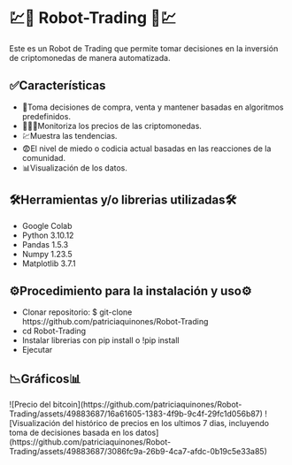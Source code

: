 <h1> 💹🤖 Robot-Trading 🤖💹 </h1>
Este es un Robot de Trading que permite tomar decisiones en la inversión de criptomonedas de manera automatizada. 


<h2>✅Características</h2>
<ul>
  <li>🤔Toma decisiones de compra, venta y mantener basadas en algoritmos predefinidos.</li>
  <li>🕵🏻‍♂️Monitoriza los precios de las criptomonedas.</li>
  <li>💹Muestra las tendencias.</li>
  <li>😨El nivel de miedo o codicia actual basadas en las reacciones de la comunidad.</li>
  <li>📊Visualización de los datos.</li>
</ul>

<h2>🛠️Herramientas y/o librerias utilizadas🛠️</h2>
<ul>
  <li>Google Colab</li>
  <li>Python 3.10.12</li>
  <li>Pandas 1.5.3</li>
  <li>Numpy 1.23.5</li>
  <li>Matplotlib 3.7.1</li>
</ul>

<h2>⚙️Procedimiento para la instalación y uso⚙️</h2>
<ul>
  <li>Clonar repositorio: $ git-clone https://github.com/patriciaquinones/Robot-Trading</li>
  <li>cd Robot-Trading</li>
  <li>Instalar librerias con pip install o !pip install</li>
  <li>Ejecutar</li>
</ul>

<h2>📉Gráficos📊</h2>
![Precio del bitcoin](https://github.com/patriciaquinones/Robot-Trading/assets/49883687/16a61605-1383-4f9b-9c4f-29fc1d056b87)
![Visualización del histórico de precios en los ultimos 7 dias, incluyendo toma de decisiones basada en los datos](https://github.com/patriciaquinones/Robot-Trading/assets/49883687/3086fc9a-26b9-4ca7-afdc-0b19c5e33a85)

